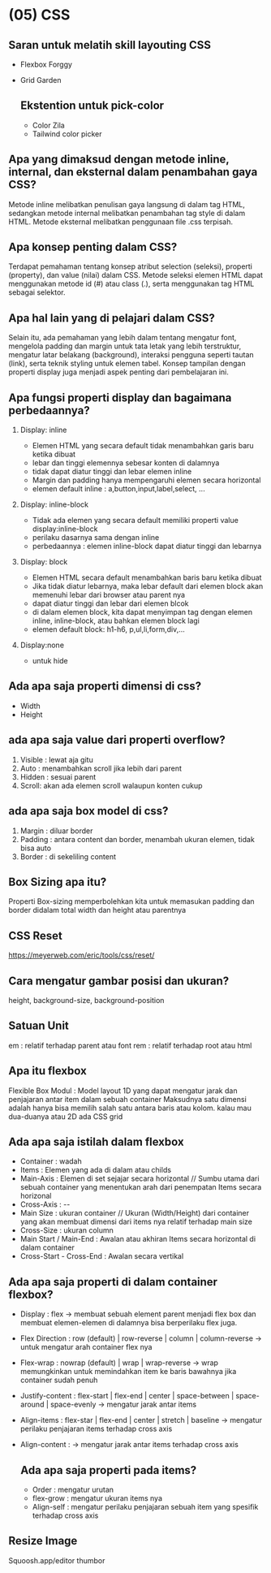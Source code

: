# (05) CSS

## Saran untuk melatih skill layouting CSS 
- Flexbox Forggy
- Grid Garden
  
  ## Ekstention untuk pick-color
  - Color Zila
  - Tailwind color picker

## Apa yang dimaksud dengan metode inline, internal, dan eksternal dalam penambahan gaya CSS?

Metode inline melibatkan penulisan gaya langsung di dalam tag HTML, sedangkan metode internal melibatkan penambahan tag style di dalam HTML. Metode eksternal melibatkan penggunaan file .css terpisah.

## Apa konsep penting dalam CSS?

Terdapat pemahaman tentang konsep atribut selection (seleksi), properti (property), dan value (nilai) dalam CSS. Metode seleksi elemen HTML dapat menggunakan metode id (#) atau class (.), serta menggunakan tag HTML sebagai selektor.

## Apa hal lain yang di pelajari dalam CSS?

Selain itu, ada pemahaman yang lebih dalam tentang mengatur font, mengelola padding dan margin untuk tata letak yang lebih terstruktur, mengatur latar belakang (background), interaksi pengguna seperti tautan (link), serta teknik styling untuk elemen tabel. Konsep tampilan dengan properti display juga menjadi aspek penting dari pembelajaran ini.

## Apa fungsi properti display dan bagaimana perbedaannya?

1. Display: inline

   - Elemen HTML yang secara default tidak menambahkan garis baru ketika dibuat
   - lebar dan tinggi elemennya sebesar konten di dalamnya
   - tidak dapat diatur tinggi dan lebar elemen inline
   - Margin dan padding hanya mempengaruhi elemen secara horizontal
   - elemen default inline : a,button,input,label,select, ...

2. Display: inline-block

   - Tidak ada elemen yang secara default memiliki properti value display:inline-block
   - perilaku dasarnya sama dengan inline
   - perbedaannya : elemen inline-block dapat diatur tinggi dan lebarnya

3. Display: block

   - Elemen HTML secara default menambahkan baris baru ketika dibuat
   - Jika tidak diatur lebarnya, maka lebar default dari elemen block akan memenuhi lebar dari browser atau parent nya
   - dapat diatur tinggi dan lebar dari elemen blcok
   - di dalam elemen block, kita dapat menyimpan tag dengan elemen inline, inline-block, atau bahkan elemen block lagi
   - elemen default block: h1-h6, p,ul,li,form,div,...

4. Display:none
   - untuk hide

## Ada apa saja properti dimensi di css?

- Width
- Height

## ada apa saja value dari properti overflow?

1. Visible : lewat aja gitu
2. Auto : menambahkan scroll jika lebih dari parent
3. Hidden : sesuai parent
4. Scroll: akan ada elemen scroll walaupun konten cukup

## ada apa saja box model di css?

1. Margin : diluar border
2. Padding : antara content dan border, menambah ukuran elemen, tidak bisa auto
3. Border : di sekeliling content

## Box Sizing apa itu?

Properti Box-sizing memperbolehkan kita untuk memasukan padding dan border didalam total width dan height atau parentnya

## CSS Reset

https://meyerweb.com/eric/tools/css/reset/

## Cara mengatur gambar posisi dan ukuran?

height, background-size, background-position

## Satuan Unit

em : relatif terhadap parent atau font
rem : relatif terhadap root atau html


## Apa itu flexbox
Flexible Box Modul : Model layout 1D yang dapat mengatur jarak dan penjajaran antar item  dalam sebuah container
Maksudnya satu dimensi adalah hanya bisa memilih salah satu antara baris atau kolom. kalau mau dua-duanya atau 2D ada CSS grid

## Ada apa saja istilah dalam flexbox
- Container : wadah
- Items : Elemen yang ada di dalam atau childs
- Main-Axis : Elemen di set sejajar secara horizontal // Sumbu utama dari sebuah container yang menentukan arah dari penempatan Items secara horizonal
- Cross-Axis : --
- Main Size : ukuran container // Ukuran (Width/Height) dari container yang akan membuat dimensi dari items nya relatif terhadap main size
- Cross-Size : ukuran column 
- Main Start / Main-End : Awalan atau akhiran Items secara horizontal di dalam container 
- Cross-Start - Cross-End : Awalan secara vertikal 

## Ada apa saja properti di dalam container flexbox?
- Display : flex -> membuat sebuah element parent menjadi flex box dan membuat elemen-elemen di dalamnya bisa berperilaku flex juga. 
- Flex Direction : row (default) | row-reverse | column | column-reverse -> untuk mengatur arah container flex nya
- Flex-wrap : nowrap (default) | wrap | wrap-reverse -> wrap memungkinkan untuk memindahkan item ke baris bawahnya jika container sudah penuh 
- Justify-content : flex-start | flex-end | center | space-between | space-around | space-evenly -> mengatur jarak antar items
- Align-items : flex-star | flex-end | center | stretch | baseline -> mengatur perilaku penjajaran items terhadap cross axis
- Align-content : -> mengatur jarak antar items terhadap cross axis
  
  ## Ada apa saja properti pada items?
  - Order : mengatur urutan
  - flex-grow : mengatur ukuran items nya
  - Align-self : mengatur perilaku penjajaran sebuah item yang spesifik terhadap cross axis

## Resize Image
Squoosh.app/editor
thumbor

